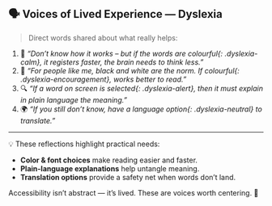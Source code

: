 ## 🗣️ Voices of Lived Experience — Dyslexia

> Direct words shared about what really helps:

1. 🌈 *“Don’t know how it works – but if the words are *colourful*{: .dyslexia-calm}, it registers faster, the brain needs to think less.”*  
2. 📖 *“For people like me, black and white are the norm. If *colourful*{: .dyslexia-encouragement}, works better to read.”*  
3. 🔍 *“If a word on screen is *selected*{: .dyslexia-alert}, then it must explain in plain language the meaning.”*  
4. 🌍 *“If you still don’t know, have a *language option*{: .dyslexia-neutral} to translate.”*

---

💡 These reflections highlight practical needs:  
- **Color & font choices** make reading easier and faster.  
- **Plain-language explanations** help untangle meaning.  
- **Translation options** provide a safety net when words don’t land.  

Accessibility isn’t abstract — it’s lived. These are voices worth centering. 💙
